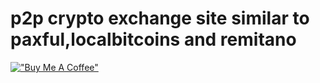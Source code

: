 # p2p crypto exchange site similar to paxful,localbitcoins and remitano

[!["Buy Me A Coffee"](https://www.buymeacoffee.com/assets/img/custom_images/orange_img.png)](https://www.buymeacoffee.com/steveyout1)
